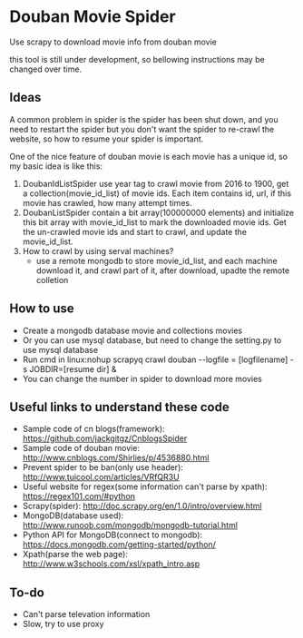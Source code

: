 # Douban Movie Spider

Use scrapy to download movie info from douban movie

this tool is still under development, so bellowing instructions may be changed over time.

## Ideas
A common problem in spider is the spider has been shut down, and you need to restart the spider but you don't want the spider to re-crawl the website, so how to resume your spider is important.

One of the nice feature of douban movie is each movie has a unique id, so my basic idea is like this:
1. DoubanIdListSpider use year tag to crawl movie from 2016 to 1900, get a collection(movie_id_list) of movie ids. Each item contains id, url, if this movie has crawled, how many attempt times.
2. DoubanListSpider contain a bit array(100000000 elements) and initialize this bit array with movie_id_list to mark the downloaded movie ids. Get the un-crawled movie ids and start to crawl, and update the movie_id_list.
3. How to crawl by using serval machines?
   - use a remote mongodb to store movie_id_list, and each machine download it, and crawl part of it, after download, upadte the remote colletion

## How to use

- Create a mongodb database movie and collections movies
- Or you can use mysql database, but need to change the setting.py to use mysql database
- Run cmd in linux:nohup scrapyq crawl douban --logfile = [logfilename] -s JOBDIR=[resume dir] &
- You can change the number in spider to download more movies

## Useful links to understand these code
- Sample code of cn blogs(framework): https://github.com/jackgitgz/CnblogsSpider
- Sample code of douban movie: http://www.cnblogs.com/Shirlies/p/4536880.html
- Prevent spider to be ban(only use header): http://www.tuicool.com/articles/VRfQR3U
- Useful website for regex(some information can't parse by xpath): https://regex101.com/#python
- Scrapy(spider): http://doc.scrapy.org/en/1.0/intro/overview.html
- MongoDB(database used): http://www.runoob.com/mongodb/mongodb-tutorial.html
- Python API for MongoDB(connect to mongodb): https://docs.mongodb.com/getting-started/python/
- Xpath(parse the web page): http://www.w3schools.com/xsl/xpath_intro.asp

## To-do
- Can't parse televation information
- Slow, try to use proxy
